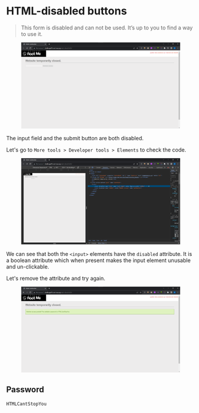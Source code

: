 # HTML-disabled buttons

> This form is disabled and can not be used. It’s up to you to find a way to use it.

<figure><img src="../../.gitbook/assets/1 (70).png" alt=""><figcaption></figcaption></figure>

The input field and the submit button are both disabled.

Let's go to `More tools > Developer tools > Elements` to check the code.

<figure><img src="../../.gitbook/assets/2 (67).png" alt=""><figcaption></figcaption></figure>

We can see that both the `<input>` elements have the `disabled` attribute. It is a boolean attribute which when present makes the input element unusable and un-clickable.

Let's remove the attribute and try again.

<figure><img src="../../.gitbook/assets/3 (62).png" alt=""><figcaption></figcaption></figure>

## Password

```
HTMLCantStopYou
```
